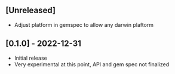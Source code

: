 ## [Unreleased]

- Adjust platform in gemspec to allow any darwin plaftorm


## [0.1.0] - 2022-12-31

- Initial release
- Very experimental at this point, API and gem spec not finalized
